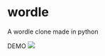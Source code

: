 # wordle
A wordle clone made in python

DEMO
![](https://github.com/somecodebysam/wordle/blob/main/wordle_demo.gif)
